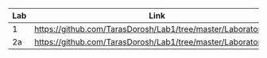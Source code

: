 | Lab | Link |
| --- | ---- |
|  1  |https://github.com/TarasDorosh/Lab1/tree/master/Laboratorna1 |
|  2a |https://github.com/TarasDorosh/Lab1/tree/master/Laboratorna2a |S

